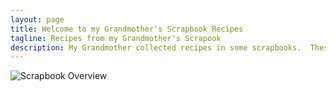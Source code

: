 ```yaml
---
layout: page
title: Welcome to my Grandmother's Scrapbook Recipes 
tagline: Recipes from my Grandmother's Scrapook
description: My Grandmother collected recipes in some scrapbooks.  These included both things clipped from magazines and newspapers and things written out in longhand.
---
```

![Scrapbook Overview](https://drive.google.com/file/d/11r5EIPBD8BsH0KALRTMP9ffsBws5M0ej/view?usp=sharing)
